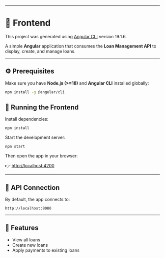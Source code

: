 
---


# 🎨 Frontend

This project was generated using [Angular CLI](https://github.com/angular/angular-cli) version 19.1.6.

A simple **Angular** application that consumes the **Loan Management API** to display, create, and manage loans.

---

## ⚙️ Prerequisites

Make sure you have **Node.js (>=18)** and **Angular CLI** installed globally:

```bash
npm install -g @angular/cli
```

## 🚀 Running the Frontend

Install dependencies:

```bash
npm install
```

Start the development server:

```bash
npm start
```

Then open the app in your browser:

👉 [http://localhost:4200](http://localhost:4200)

---


## 🔗 API Connection

By default, the app connects to:

```
http://localhost:8080
```

---

## 🧩 Features

- View all loans
- Create new loans
- Apply payments to existing loans

